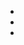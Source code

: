 <!DOCTYPE html>
<html>
<head>
	<title></title>
	<link rel="stylesheet" type="text/css" href="style.css">
</head>
<body>
<ul>
	<div style="float: right;">
		<li><a href="#"></a></li>
		<li><a href="#"></a></li>
		<li><a href="#"></a></li>
	</div>
</ul>
</body>
</html>